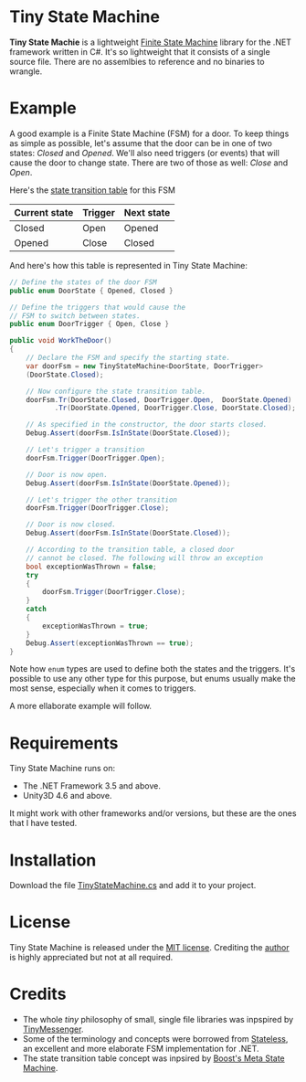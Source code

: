 # Tiny State Machine

**Tiny State Machie** is a lightweight [Finite State Machine](http://t.co/)
library for the .NET framework written in C#. It's so lightweight
that it consists of a single source file. There are no assemlbies to reference
and no binaries to wrangle.

# Example
A good example is a Finite State Machine (FSM) for a door. To keep
things as simple as possible, let's assume that the door can be in one
of two states: *Closed* and *Opened*. We'll also need triggers (or events)
that will cause the door to change state. There are two of those as well:
*Close* and *Open*.

Here's the [state transition table](https://en.wikipedia.org/wiki/State_transition_table) for this FSM

| Current state | Trigger | Next state |
| --- | --- | --- |
| Closed | Open  | Opened |
| Opened | Close | Closed |

And here's how this table is represented in Tiny State Machine:

~~~c#
// Define the states of the door FSM
public enum DoorState { Opened, Closed }

// Define the triggers that would cause the
// FSM to switch between states.
public enum DoorTrigger { Open, Close }

public void WorkTheDoor()
{
    // Declare the FSM and specify the starting state.
    var doorFsm = new TinyStateMachine<DoorState, DoorTrigger>
    (DoorState.Closed);

    // Now configure the state transition table.
    doorFsm.Tr(DoorState.Closed, DoorTrigger.Open,  DoorState.Opened)
           .Tr(DoorState.Opened, DoorTrigger.Close, DoorState.Closed);

    // As specified in the constructor, the door starts closed.
    Debug.Assert(doorFsm.IsInState(DoorState.Closed));

    // Let's trigger a transition
    doorFsm.Trigger(DoorTrigger.Open);

    // Door is now open.
    Debug.Assert(doorFsm.IsInState(DoorState.Opened));

    // Let's trigger the other transition
    doorFsm.Trigger(DoorTrigger.Close);

    // Door is now closed.
    Debug.Assert(doorFsm.IsInState(DoorState.Closed));

    // According to the transition table, a closed door
    // cannot be closed. The following will throw an exception
    bool exceptionWasThrown = false;
    try
    {
        doorFsm.Trigger(DoorTrigger.Close);
    }
    catch
    {
        exceptionWasThrown = true;
    }
    Debug.Assert(exceptionWasThrown == true);
}
~~~

Note how `enum` types are used to define both the states and the triggers. It's
possible to use any other type for this purpose, but enums usually make the
most sense, especially when it comes to triggers.

A more ellaborate example will follow.

# Requirements
Tiny State Machine runs on:

*   The .NET Framework 3.5 and above.
*   Unity3D 4.6 and above.

It might work with other frameworks and/or versions, but these are
the ones that I have tested.

# Installation
Download the file [TinyStateMachine.cs](https://github.com/MhmmdAb/TinyStateMachine/blob/master/TinyStateMachine.cs)
and add it to your project.

# License
Tiny State Machine is released under the [MIT license](https://github.com/MhmmdAb/TinyStateMachine/blob/master/LICENSE).
Crediting the [author](http://m16h.com) is highly appreciated but not at all
required.

# Credits
  * The whole *tiny* philosophy of small, single file libraries was inpspired by
    [TinyMessenger](https://github.com/grumpydev/TinyMessenger).
  * Some of the terminology and concepts were borrowed from
    [Stateless](https://github.com/dotnet-state-machine/stateless), an
excellent and more elaborate FSM implementation for .NET.
  * The state transition table concept was inpsired by
    [Boost's Meta State Machine](http://www.boost.org/doc/libs/release/libs/msm/).
